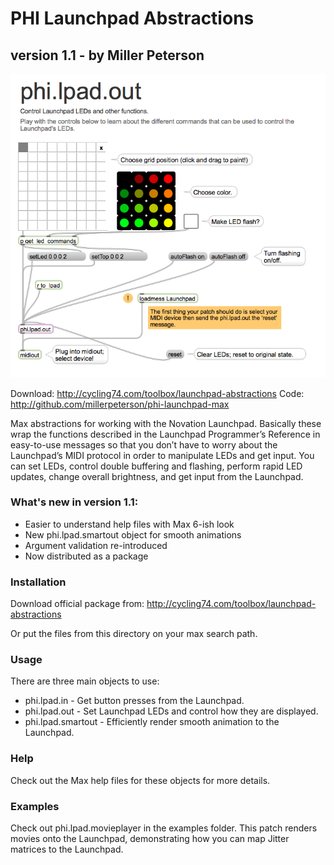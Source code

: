 PHI Launchpad Abstractions
==========================
version 1.1 - by Miller Peterson
--------------------------------

![Max launchpad help file](/launchpad_help.png)

Download: http://cycling74.com/toolbox/launchpad-abstractions
Code: http://github.com/millerpeterson/phi-launchpad-max

Max abstractions for working with the Novation Launchpad. Basically these
wrap the functions described in the Launchpad Programmer’s Reference in
easy-to-use messages so that you don’t have to worry about the Launchpad’s
MIDI protocol in order to manipulate LEDs and get input. You can set LEDs,
control double buffering and flashing, perform rapid LED updates, change
overall brightness, and get input from the Launchpad.

### What's new in version 1.1:
- Easier to understand help files with Max 6-ish look
- New phi.lpad.smartout object for smooth animations
- Argument validation re-introduced
- Now distributed as a package

### Installation

Download official package from:
http://cycling74.com/toolbox/launchpad-abstractions

Or put the files from this directory on your max search path.

### Usage
There are three main objects to use:
- phi.lpad.in - Get button presses from the Launchpad.
- phi.lpad.out - Set Launchpad LEDs and control how they are displayed.
- phi.lpad.smartout - Efficiently render smooth animation to the Launchpad.

### Help
Check out the Max help files for these objects for more details.

### Examples
Check out phi.lpad.movieplayer in the examples folder. This patch renders
movies onto the Launchpad, demonstrating how you can map Jitter matrices to
the Launchpad.
